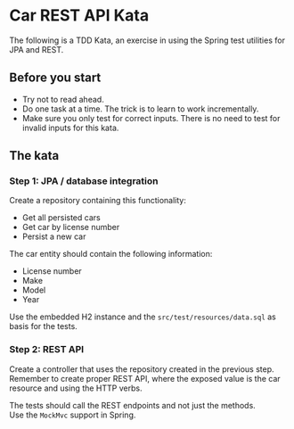 # Car REST API Kata

The following is a TDD Kata, an exercise in using the Spring test utilities for JPA and REST.

## Before you start
* Try not to read ahead.
* Do one task at a time. The trick is to learn to work incrementally.
* Make sure you only test for correct inputs. There is no need to test for invalid inputs for this kata.

## The kata

### Step 1: JPA / database integration
Create a repository containing this functionality:
* Get all persisted cars
* Get car by license number
* Persist a new car

The car entity should contain the following information:
* License number
* Make
* Model
* Year

Use the embedded H2 instance and the `src/test/resources/data.sql` as basis for the tests.

### Step 2: REST API
Create a controller that uses the repository created in the previous step.  
Remember to create proper REST API, where the exposed value is the car resource and using the HTTP verbs.

The tests should call the REST endpoints and not just the methods.  
Use the `MockMvc` support in Spring.